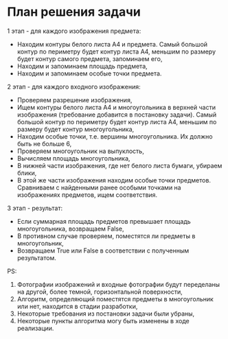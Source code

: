 # План решения задачи

1 этап - для каждого изображения предмета:
- Находим контуры белого листа А4 и предмета. Самый большой контур по периметру будет контур листа А4, меньшим по размеру будет контур самого предмета, запоминаем его,
- Находим и запоминаем площадь предмета,
- Находим и запоминаем особые точки предмета.

2 этап - для каждого входного изображения:
- Проверяем разрешение изображения,
- Ищем контуры белого листа А4 и многоугольника в верхней части изображения (требование добавится в постановку задачи). Самый большой контур по периметру будет контур листа А4, меньшим по размеру будет контур многоугольника,
- Находим особые точки, т.е. вершины многоугольника. Их должно быть не больше 6,
- Проверяем многоугольник на выпуклость,
- Вычисляем площадь многоугольника,
- В нижней части изображения, где нет белого листа бумаги, убираем блики,
- В этой же части изображения находим особые точки предметов. Сравниваем с найденными ранее особыми точками на изображениях предметов, ищем соответствия.

3 этап - результат:
- Если суммарная площадь предметов превышает площадь многоугольника, возвращаем False,
- В противном случае проверяем, поместятся ли предметы в многоугольник,
- Возвращаем True или False в соответствии с полученным результатом.

PS:
1) Фотографии изображений и входные фотографии будут переделаны на другой, более темной, горизонтальной поверхности,
2) Алгоритм, определяющий поместятся предметы в многоугольник или нет, находится в стадии разработки,
3) Некоторые требования из постановки задачи были убраны,
4) Некоторые пункты алгоритма могу быть изменены в ходе реализации.

